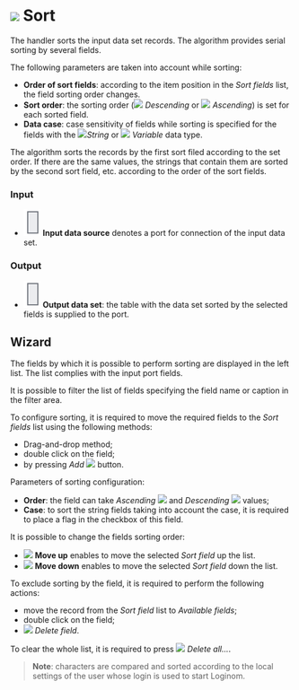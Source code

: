 # ![](../../images/icons/components/sorting_default.svg) Sort

The handler sorts the input data set records. The algorithm provides serial sorting by several fields.

The following parameters are taken into account while sorting:

* **Order of sort fields**: according to the item position in the *Sort fields* list, the field sorting order changes.
* **Sort order**: the sorting order (![](../../images/icons/sorting/order-switcher-desc_default.svg) *Descending* or ![](../../images/icons/sorting/order-switcher-asc_default.svg) *Ascending*) is set for each sorted field.
* **Data case**: case sensitivity of fields while sorting is specified for the fields with the ![](../../images/icons/data-types/string_default.svg)*String* or ![](../../images/icons/data-types/variant_default.svg) *Variable* data type.

The algorithm sorts the records by the first sort filed according to the set order. If there are the same values, the strings that contain them are sorted by the second sort field, etc. according to the order of the sort fields.

### Input

* ![](../../images/icons/app/node/ports/inputs/table_inactive.svg) **Input data source** denotes a port for connection of the input data set.

### Output

* ![](../../images/icons/app/node/ports/inputs/table_inactive.svg) **Output data set**: the table with the data set sorted by the selected fields is supplied to the port.

## Wizard

The fields by which it is possible to perform sorting are displayed in the left list. The list complies with the input port fields.

It is possible to filter the list of fields specifying the field name or caption in the filter area.

To configure sorting, it is required to move the required fields to the *Sort fields* list using the following methods:

* Drag-and-drop method;
* double click on the field;
* by pressing *Add* ![](../../images/icons/toolbar-controls/arrow-r_default.svg) button.

Parameters of sorting configuration:

* **Order**: the field can take *Ascending* ![](../../images/icons/sorting/order-switcher-asc_default.svg) and *Descending* ![](../../images/icons/sorting/order-switcher-desc_default.svg) values;
* **Case**: to sort the string fields taking into account the case, it is required to place a flag in the checkbox of this field.

It is possible to change the fields sorting order:

* ![](../../images/icons/toolbar-controls/moveup_default.svg) **Move up** enables to move the selected *Sort field* up the list.
* ![](../../images/icons/toolbar-controls/movedown_default.svg) **Move down** enables to move the selected *Sort field* down the list.

To exclude sorting by the field, it is required to perform the following actions:

* move the record from the *Sort field* list to *Available fields*;
* double click on the field;
* ![](../../images/icons/toolbar-controls/delete_default.svg) *Delete field*.

To clear the whole list, it is required to press ![](../../images/icons/toolbar-controls/delete-all_default.svg) *Delete all...*.

> **Note**: characters are compared and sorted according to the local settings of the user whose login is used to start Loginom.

